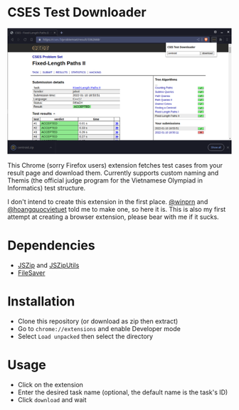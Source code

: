 # CSES Test Downloader

![preview](cses-test-downloader.png)

This Chrome (sorry Firefox users) extension fetches test cases from your result
page and download them. Currently supports custom naming and Themis (the official
judge program for the Vietnamese Olympiad in Informatics) test structure.

I don't intend to create this extension in the first place.
[@winprn](https://github.com/winprn) and
[@hoangquocvietuet](https://github.com/hoangquocvietuet) told me to make one, so here it is.
This is also my first attempt at creating a browser extension, please bear with
me if it sucks.

# Dependencies

- [JSZip](https://github.com/Stuk/jszip) and [JSZipUtils](https://github.com/Stuk/jszip-utils)
- [FileSaver](https://github.com/eligrey/FileSaver.js)

# Installation

- Clone this repository (or download as zip then extract)
- Go to `chrome://extensions` and enable Developer mode
- Select `Load unpacked` then select the directory

# Usage

- Click on the extension
- Enter the desired task name (optional, the default name is the task's ID)
- Click `download` and wait
